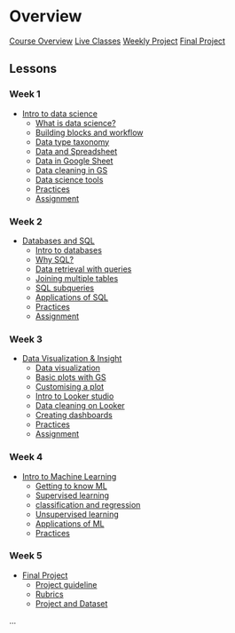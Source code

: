# Overview

[Course Overview](course-overview.md)
[Live Classes]()
[Weekly Project]()
[Final Project]()

## Lessons

### Week 1

- [Intro to data science](lessons/intro-to-data-science.md)
    - [What is data science?](lessons/intro-to-data/what-is-data-science.md)
    - [Building blocks and workflow](lessons/intro-to-data/ds-bulding-blocks.md)
    - [Data type taxonomy](lessons/intro-to-data/data-and-data-categories.md)
    - [Data and Spreadsheet](lessons/intro-to-data/data-and-spreadsheet.md)
    - [Data in Google Sheet]()
    - [Data cleaning in GS]()
    - [Data science tools]()
    - [Practices]()
    - [Assignment]()
    <!-- - [BONUS: Careers in data science]()  -->

### Week 2

- [Databases and SQL]()
    - [Intro to databases]()
    - [Why SQL?]()
    - [Data retrieval with queries]()
    - [Joining multiple tables]()
    - [SQL subqueries]()
    - [Applications of SQL]()
    - [Practices]()
    - [Assignment]() 

### Week 3

- [Data Visualization & Insight]()
    - [Data visualization]()
    - [Basic plots with GS]()
    - [Customising a plot]()
    - [Intro to Looker studio]()
    - [Data cleaning on Looker]()
    - [Creating dashboards]()
    - [Practices]()
    - [Assignment]()


### Week 4

- [Intro to Machine Learning]()
    - [Getting to know ML]()
    - [Supervised learning]()
    - [classification and regression]()
    - [Unsupervised learning]()
    - [Applications of ML]()
    - [Practices]()


### Week 5

- [Final Project]()
    - [Project guideline]()
    - [Rubrics]()
    - [Project and Dataset]()

...
